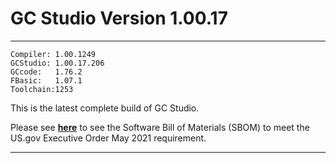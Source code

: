 # GC Studio Version 1.00.17

----
    Compiler: 1.00.1249
    GCStudio: 1.00.17.206
    GCcode:   1.76.2
    FBasic:   1.07.1
    Toolchain:1253

This is the latest complete build of GC Studio.

Please see [**here**]( https://sourceforge.net/p/gcbasic/discussion/579126/thread/0d009b1785/ "Software Bill of Materials (SBOM) - US.gov Executive Order May 2021") to see the Software Bill of Materials (SBOM) to meet the US.gov Executive Order May 2021 requirement.

----


